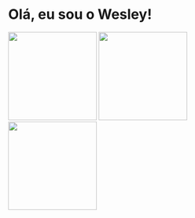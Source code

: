 <h1> Olá, eu sou o Wesley! </h1>
<div>
  <a  href="https://github.com/wescostaa"></a>
  <img height="180em" src="https://github-readme-stats.vercel.app/api?username=wescostaa&show_icons=true&theme=dracula&include_all_commits=true&count_private=true">
  <img height="180em" src="http://clubedosgeeks.com.br/wp-content/uploads/2016/01/dormrm.gif">
  <img height="180em" src="https://github-readme-stats.vercel.app/api/top-langs/?username=wescostaa&layout=compacts&langs_count=16&theme=dracula">
</div>
